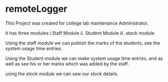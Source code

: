 # remoteLogger
This Project was created for college lab maintenance Administrator. 

It has three modules
  i.Staff Module
  ii. Student Module
  iii. stock module
  
Using the staff module we can publish the marks of the students, see the system usage time entries.

Using the Student module we can make system usage time entries, and as well as see his or her marks which was added by the staff.

using the stock module we can saw our stock details.